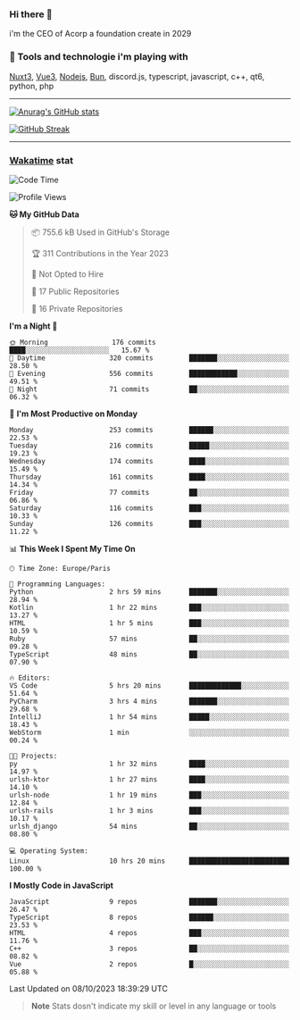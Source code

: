 ### Hi there 👋

i'm the CEO of Acorp a foundation create in 2029  

### 🧰 Tools and technologie i'm playing with

[Nuxt3](https://nuxt.com), [Vue3](https://vuejs.org/), [Nodejs](https://nodejs.org), [Bun](https://bun.sh/), discord.js, typescript, javascript, c++, qt6, python, php

---

[![Anurag's GitHub stats](https://github-readme-stats.vercel.app/api?username=ackimixs&show_icons=true&theme=github_dark&count_private=true)](https://www.ackimixs.xyz)

[![GitHub Streak](https://github-readme-streak-stats.herokuapp.com?user=Ackimixs&theme=github-dark-blue&date_format=j%20M%5B%20Y%5D&mode=weekly)](https://git.io/streak-stats)

---
 
 ### [Wakatime](https://wakatime.com/) stat

<!--START_SECTION:waka-->
![Code Time](http://img.shields.io/badge/Code%20Time-793%20hrs%2034%20mins-blue)

![Profile Views](http://img.shields.io/badge/Profile%20Views-0-blue)

**🐱 My GitHub Data** 

> 📦 755.6 kB Used in GitHub's Storage 
 > 
> 🏆 311 Contributions in the Year 2023
 > 
> 🚫 Not Opted to Hire
 > 
> 📜 17 Public Repositories 
 > 
> 🔑 16 Private Repositories 
 > 
**I'm a Night 🦉** 

```text
🌞 Morning                176 commits         ████░░░░░░░░░░░░░░░░░░░░░   15.67 % 
🌆 Daytime                320 commits         ███████░░░░░░░░░░░░░░░░░░   28.50 % 
🌃 Evening                556 commits         ████████████░░░░░░░░░░░░░   49.51 % 
🌙 Night                  71 commits          ██░░░░░░░░░░░░░░░░░░░░░░░   06.32 % 
```
📅 **I'm Most Productive on Monday** 

```text
Monday                   253 commits         ██████░░░░░░░░░░░░░░░░░░░   22.53 % 
Tuesday                  216 commits         █████░░░░░░░░░░░░░░░░░░░░   19.23 % 
Wednesday                174 commits         ████░░░░░░░░░░░░░░░░░░░░░   15.49 % 
Thursday                 161 commits         ████░░░░░░░░░░░░░░░░░░░░░   14.34 % 
Friday                   77 commits          ██░░░░░░░░░░░░░░░░░░░░░░░   06.86 % 
Saturday                 116 commits         ███░░░░░░░░░░░░░░░░░░░░░░   10.33 % 
Sunday                   126 commits         ███░░░░░░░░░░░░░░░░░░░░░░   11.22 % 
```


📊 **This Week I Spent My Time On** 

```text
🕑︎ Time Zone: Europe/Paris

💬 Programming Languages: 
Python                   2 hrs 59 mins       ███████░░░░░░░░░░░░░░░░░░   28.94 % 
Kotlin                   1 hr 22 mins        ███░░░░░░░░░░░░░░░░░░░░░░   13.27 % 
HTML                     1 hr 5 mins         ███░░░░░░░░░░░░░░░░░░░░░░   10.59 % 
Ruby                     57 mins             ██░░░░░░░░░░░░░░░░░░░░░░░   09.28 % 
TypeScript               48 mins             ██░░░░░░░░░░░░░░░░░░░░░░░   07.90 % 

🔥 Editors: 
VS Code                  5 hrs 20 mins       █████████████░░░░░░░░░░░░   51.64 % 
PyCharm                  3 hrs 4 mins        ███████░░░░░░░░░░░░░░░░░░   29.68 % 
IntelliJ                 1 hr 54 mins        █████░░░░░░░░░░░░░░░░░░░░   18.43 % 
WebStorm                 1 min               ░░░░░░░░░░░░░░░░░░░░░░░░░   00.24 % 

🐱‍💻 Projects: 
py                       1 hr 32 mins        ████░░░░░░░░░░░░░░░░░░░░░   14.97 % 
urlsh-ktor               1 hr 27 mins        ████░░░░░░░░░░░░░░░░░░░░░   14.10 % 
urlsh-node               1 hr 19 mins        ███░░░░░░░░░░░░░░░░░░░░░░   12.84 % 
urlsh-rails              1 hr 3 mins         ███░░░░░░░░░░░░░░░░░░░░░░   10.17 % 
urlsh_django             54 mins             ██░░░░░░░░░░░░░░░░░░░░░░░   08.80 % 

💻 Operating System: 
Linux                    10 hrs 20 mins      █████████████████████████   100.00 % 
```

**I Mostly Code in JavaScript** 

```text
JavaScript               9 repos             ███████░░░░░░░░░░░░░░░░░░   26.47 % 
TypeScript               8 repos             ██████░░░░░░░░░░░░░░░░░░░   23.53 % 
HTML                     4 repos             ███░░░░░░░░░░░░░░░░░░░░░░   11.76 % 
C++                      3 repos             ██░░░░░░░░░░░░░░░░░░░░░░░   08.82 % 
Vue                      2 repos             █░░░░░░░░░░░░░░░░░░░░░░░░   05.88 % 
```




 Last Updated on 08/10/2023 18:39:29 UTC
<!--END_SECTION:waka-->

> **Note**
> Stats dosn't indicate my skill or level in any language or tools
